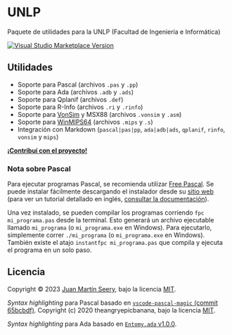 # UNLP

Paquete de utilidades para la UNLP (Facultad de Ingeniería e Informática)

<a href="https://marketplace.visualstudio.com/items?itemName=juanm04.unlp" target="__blank"><img src="https://img.shields.io/visual-studio-marketplace/v/juanm04.unlp.svg?color=eee&amp;label=VS%20Code%20Marketplace&logo=visual-studio-code" alt="Visual Studio Marketplace Version" /></a>

## Utilidades

- Soporte para Pascal (archivos `.pas` y `.pp`)
- Soporte para Ada (archivos `.adb` y `.ads`)
- Soporte para Qplanif (archivos `.def`)
- Soporte para R-Info (archivos `.ri` y `.rinfo`)
- Soporte para [VonSim](https://vonsim.github.io) y MSX88 (archivos `.vonsim` y `.asm`)
- Soporte para [WinMIPS64](http://indigo.ie/~mscott/) (archivos `.mips` y `.s`)
- Integración con Markdown (`pascal|pas|pp`, `ada|adb|ads`, `qplanif`, `rinfo`, `vonsim` y `mips`)

[**¡Contribuí con el proyecto!**](https://github.com/JuanM04/unlp-vscode/blob/main/CONTRIBUTING.md)

### Nota sobre Pascal

Para ejecutar programas Pascal, se recomienda utilizar [Free Pascal](https://www.freepascal.org/). Se puede instalar fácilmente descargando el instalador desde su [sitio web](https://www.freepascal.org/download.html) (para ver un tutorial detallado en inglés, [consultar la documentación](https://wiki.freepascal.org/Installing_the_Free_Pascal_Compiler)).

Una vez instalado, se pueden compilar los programas corriendo `fpc mi_programa.pas` desde la terminal. Esto generará un archivo ejecutable llamado `mi_programa` (o `mi_programa.exe` en Windows). Para ejecutarlo, simplemente correr `./mi_programa` (o `mi_programa.exe` en Windows). También existe el atajo `instantfpc mi_programa.pas` que compila y ejecuta el programa en un solo paso.

## Licencia

Copyright © 2023 [Juan Martín Seery](https://github.com/JuanM04), bajo la licencia [MIT](https://github.com/JuanM04/unlp-vscode/blob/main/LICENSE).

_Syntax highlighting_ para Pascal basado en [`vscode-pascal-magic` (commit 65bcbdf)](https://github.com/ALANVF/vscode-pascal-magic/tree/65bcbdf003a84fe31a604b95bcab5a0ea3b802b6). Copyright (c) 2020 theangryepicbanana, bajo la licencia [MIT](https://github.com/ALANVF/vscode-pascal-magic/blob/65bcbdf003a84fe31a604b95bcab5a0ea3b802b6/LICENSE).

_Syntax highlighting_ para Ada basado en [`Entomy.ada` v1.0.0](https://marketplace.visualstudio.com/items?itemName=Entomy.ada).
